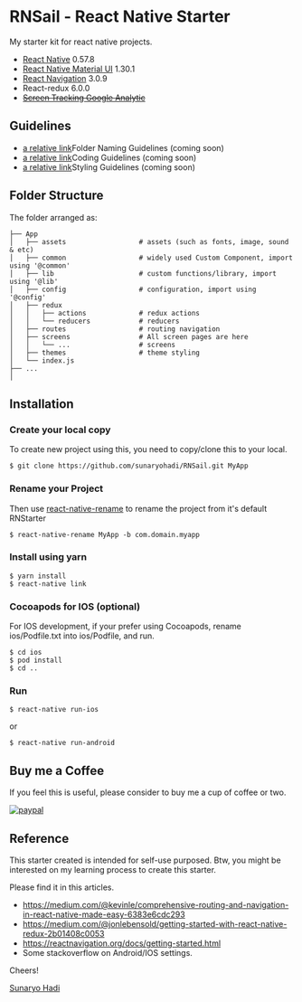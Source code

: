 # RNSail - React Native Starter

My starter kit for react native projects.  

* [React Native](https://facebook.github.io/react-native/) 0.57.8
* [React Native Material UI](https://github.com/xotahal/react-native-material-ui) 1.30.1
* [React Navigation](https://github.com/react-navigation/react-navigation) 3.0.9
* React-redux 6.0.0
* ~~[Screen Tracking Google Analytic](https://github.com/idehub/react-native-google-analytics-bridge)~~

## Guidelines

* [a relative link](FOLDER.md)Folder Naming Guidelines (coming soon)
* [a relative link](CODING.md)Coding Guidelines (coming soon)
* [a relative link](STYLING.md)Styling Guidelines (coming soon)

## Folder Structure

The folder arranged as:
    
    ├── App
    │   ├── assets                  # assets (such as fonts, image, sound & etc)
    │   ├── common                  # widely used Custom Component, import using '@common'
    │   ├── lib                     # custom functions/library, import using '@lib'
    │   ├── config                  # configuration, import using '@config'
    │   ├── redux
    │   │   ├── actions             # redux actions
    │   │   └── reducers            # reducers
    │   ├── routes                  # routing navigation
    │   ├── screens                 # All screen pages are here
    │   │   └── ...                 # screens   
    │   ├── themes                  # theme styling
    │   └── index.js
    ├── ...
    │


## Installation

### Create your local copy

To create new project using this, you need to copy/clone this to your local.

    $ git clone https://github.com/sunaryohadi/RNSail.git MyApp

### Rename your Project

Then use [react-native-rename](https://github.com/junedomingo/react-native-rename) to rename the project from it's default RNStarter

    $ react-native-rename MyApp -b com.domain.myapp


### Install using yarn

    $ yarn install
    $ react-native link

### Cocoapods for IOS (optional)

For IOS development, if your prefer using Cocoapods, rename ios/Podfile.txt into ios/Podfile, and run.

    $ cd ios
    $ pod install
    $ cd ..

### Run 

    $ react-native run-ios 
or

    $ react-native run-android
    
## Buy me a Coffee

If you feel this is useful, please consider to buy me a cup of coffee or two.

[![paypal](https://www.paypalobjects.com/en_US/i/btn/btn_donate_LG.gif)](https://www.paypal.com/cgi-bin/webscr?cmd=_s-xclick&hosted_button_id=D2T4LVXPTDHLG)

## Reference

This starter created is intended for self-use purposed. Btw, you might be interested on my learning process to create this starter.

Please find it in this articles. 

 - https://medium.com/@kevinle/comprehensive-routing-and-navigation-in-react-native-made-easy-6383e6cdc293
 - https://medium.com/@jonlebensold/getting-started-with-react-native-redux-2b01408c0053
 - https://reactnavigation.org/docs/getting-started.html
 - Some stackoverflow on Android/IOS settings.
 
Cheers!
 
[Sunaryo Hadi](https://www.sunaryohadi.info)
